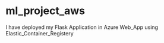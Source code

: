 # ml_project_aws
I have deployed my Flask Application in Azure Web_App using Elastic_Container_Registery
